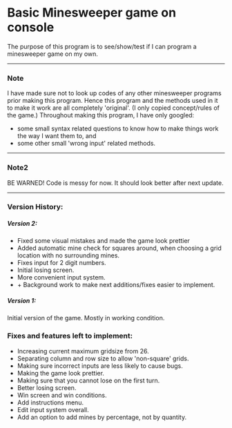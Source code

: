 # Basic Minesweeper game on console

The purpose of this program is to see/show/test if I can program a minesweeper game on my own.

---

### Note

I have made sure not to look up codes of any other minesweeper programs prior making this program. Hence this program and the methods used in it to make it work are all completely 'original'. (I only copied concept/rules of the game.)
Throughout making this program, I have only googled:
* some small syntax related questions to know how to make things work the way I want them to,  and
* some other small 'wrong input' related methods.

---

### Note2

BE WARNED! Code is messy for now. It should look better after next update.

---

### Version History:

##### Version 2:

* Fixed some visual mistakes and made the game look prettier 
* Added automatic mine check for squares around, when choosing a grid location with no surrounding mines.
* Fixes input for 2 digit numbers.
* Initial losing screen.
* More convenient input system.
* \+ Background work to make next additions/fixes easier to implement.

##### Version 1:


Initial version of the game. Mostly in working condition.


### Fixes and features left to implement:

* Increasing current maximum gridsize from 26.
* Separating column and row size to allow 'non-square' grids.
* Making sure incorrect inputs are less likely to cause bugs.
* Making the game look prettier.
* Making sure that you cannot lose on the first turn.
* Better losing screen.
* Win screen and win conditions.
* Add instructions menu.
* Edit input system overall.
* Add an option to add mines by percentage, not by quantity.

